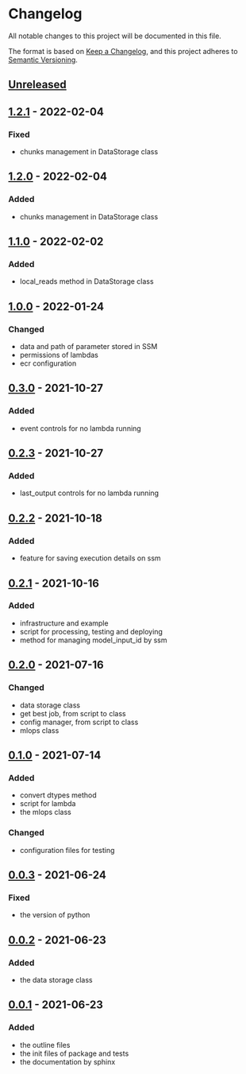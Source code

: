 # Changelog

All notable changes to this project will be documented in this file.

The format is based on [Keep a Changelog](https://keepachangelog.com/en/1.0.0/),
and this project adheres to [Semantic Versioning](https://semver.org/spec/v2.0.0.html).

## [Unreleased]

## [1.2.1] - 2022-02-04

### Fixed
- chunks management in DataStorage class

## [1.2.0] - 2022-02-04

### Added
- chunks management in DataStorage class

## [1.1.0] - 2022-02-02

### Added
- local_reads method in DataStorage class

## [1.0.0] - 2022-01-24

### Changed
- data and path of parameter stored in SSM
- permissions of lambdas
- ecr configuration

## [0.3.0] - 2021-10-27

### Added
- event controls for no lambda running

## [0.2.3] - 2021-10-27

### Added
- last_output controls for no lambda running

## [0.2.2] - 2021-10-18

### Added
- feature for saving execution details on ssm
## [0.2.1] - 2021-10-16

### Added
- infrastructure and example
- script for processing, testing and deploying
- method for managing model_input_id by ssm

## [0.2.0] - 2021-07-16

### Changed
- data storage class
- get best job, from script to class
- config manager, from script to class
- mlops class

## [0.1.0] - 2021-07-14

### Added
- convert dtypes method
- script for lambda
- the mlops class

### Changed
- configuration files for testing

## [0.0.3] - 2021-06-24

### Fixed
- the version of python

## [0.0.2] - 2021-06-23

### Added
- the data storage class

## [0.0.1] - 2021-06-23

### Added
- the outline files
- the init files of package and tests
- the documentation by sphinx

[Unreleased]: https://github.com/bilardi/aws-saving/compare/v1.2.1...HEAD
[1.2.1]: https://github.com/bilardi/aws-saving/releases/tag/v1.2.0...v1.2.1
[1.2.0]: https://github.com/bilardi/aws-saving/releases/tag/v1.1.0...v1.2.0
[1.1.0]: https://github.com/bilardi/aws-saving/releases/tag/v1.0.0...v1.1.0
[1.0.0]: https://github.com/bilardi/aws-saving/releases/tag/v0.3.0...v1.0.0
[0.3.0]: https://github.com/bilardi/aws-saving/releases/tag/v0.2.2...v0.3.0
[0.2.3]: https://github.com/bilardi/aws-saving/releases/tag/v0.2.2...v0.2.3
[0.2.2]: https://github.com/bilardi/aws-saving/releases/tag/v0.2.1...v0.2.2
[0.2.1]: https://github.com/bilardi/aws-saving/releases/tag/v0.2.0...v0.2.1
[0.2.0]: https://github.com/bilardi/aws-saving/releases/tag/v0.1.0...v0.2.0
[0.1.0]: https://github.com/bilardi/aws-saving/releases/tag/v0.0.4...v0.1.0
[0.0.4]: https://github.com/bilardi/aws-saving/releases/tag/v0.0.3...v0.0.4
[0.0.3]: https://github.com/bilardi/aws-saving/releases/tag/v0.0.2...v0.0.3
[0.0.2]: https://github.com/bilardi/aws-saving/releases/tag/v0.0.1...v0.0.2
[0.0.1]: https://github.com/bilardi/aws-saving/releases/tag/v0.0.1
